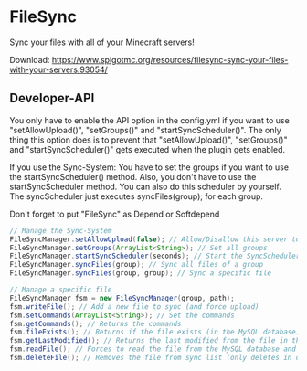 # FileSync
Sync your files with all of your Minecraft servers!

Download: https://www.spigotmc.org/resources/filesync-sync-your-files-with-your-servers.93054/

## Developer-API
You only have to enable the API option in the config.yml if you want to use "setAllowUpload()", "setGroups()" and "startSyncScheduler()".
The only thing this option does is to prevent that "setAllowUpload()", "setGroups()" and "startSyncScheduler()" gets executed when the plugin gets enabled.

If you use the Sync-System:
You have to set the groups if you want to use the startSyncScheduler() method.
Also, you don't have to use the startSyncScheduler method. You can also do this scheduler by yourself.
The syncScheduler just executes syncFiles(group); for each group.

Don't forget to put "FileSync" as Depend or Softdepend

```java
// Manage the Sync-System
FileSyncManager.setAllowUpload(false); // Allow/Disallow this server to upload files
FileSyncManager.setGroups(ArrayList<String>); // Set all groups
FileSyncManager.startSyncScheduler(seconds); // Start the SyncScheduler (not needed)
FileSyncManager.syncFiles(group); // Sync all files of a group
FileSyncManager.syncFiles(group, group); // Sync a specific file

// Manage a specific file
FileSyncManager fsm = new FileSyncManager(group, path);
fsm.writeFile(); // Add a new file to sync (and force upload)
fsm.setCommands(ArrayList<String>); // Set the commands
fsm.getCommands(); // Returns the commands
fsm.fileExists(); // Returns if the file exists (in the MySQL database)
fsm.getLastModified(); // Returns the last modified from the file in the MySQL database
fsm.readFile(); // Forces to read the file from the MySQL database and write it to the server (Use FileSyncManager.syncFiles() if you don't want to force override)
fsm.deleteFile(); // Removes the file from sync list (only deletes in database, no files on disk will be deleted)
```
